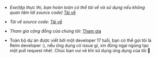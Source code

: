 * *Exe(tệp thực thi, bạn hoàn toàn có thể tải về và sử dụng nếu không quan tâm tới source code)* [Tải về](https://github.com/Fairy-Heart/Python/releases/tag/RailgunDownload)

* *Tải về source code:* [Tải về](https://github.com/Fairy-Heart/RailgunDownloaderV2/releases/tag/RailgunDownload)
* *Tham gia cộng đồng của chúng tôi:* [Tham gia](https://www.facebook.com/groups/1428016645268652)

* Toàn bộ dự án được viết bởi một developer 17 tuổi, bạn có thể gọi tôi là Reim developer :), nếu ứng dụng có issue gì, xin đừng ngại ngùng tạo một pull request nhé!. Chúc bạn vui vẻ khi sử dụng ứng dụng của tôi :wave:
